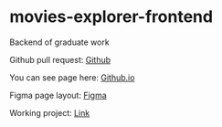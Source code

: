 # movies-explorer-frontend
Backend of graduate work 

Github pull request: [Github](https://github.com/IkraD-E/movies-explorer-frontend/pull/6)

You can see page here: [Github.io](https://ikrad-e.github.io/movies-explorer-frontend/)

Figma page layout: [Figma](https://www.figma.com/file/xpKorMEFKYQUBJQTveL296/Diploma-(Copy)?type=design&node-id=891-3857&mode=design&t=VcHNQ3XlJaNXkNQI-0)

Working project: [Link]()